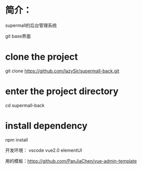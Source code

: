 # 简介：
supermall的后台管理系统

git base界面
# clone the project
git clone https://github.com/lazySir/supermall-back.git

# enter the project directory
cd supermall-back

# install dependency
npm install


开发环境： vscode  vue2.0  elementUI

用的模板：https://github.com/PanJiaChen/vue-admin-template

